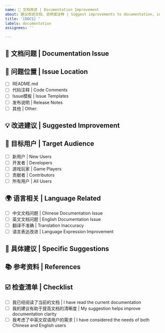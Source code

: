 ```yaml
---
name: 📖 文档改进 | Documentation Improvement
about: 建议改进文档、说明或注释 | Suggest improvements to documentation, instructions, or comments
title: '[DOCS] '
labels: documentation
assignees: ''

---
```


## 📖 文档问题 | Documentation Issue
<!-- 描述文档中存在的问题 | Describe the issue in the documentation -->


## 📍 问题位置 | Issue Location
<!-- 指出具体的文档位置 | Point out the specific location in documentation -->
- [ ] README.md
- [ ] 代码注释 | Code Comments
- [ ] Issue模板 | Issue Templates
- [ ] 发布说明 | Release Notes
- [ ] 其他 | Other: 

## 💡 改进建议 | Suggested Improvement
<!-- 详细描述你的改进建议 | Detailed description of your improvement suggestion -->


## 🎯 目标用户 | Target Audience
<!-- 这个改进主要针对哪类用户？ | Which type of users would this improvement mainly target? -->
- [ ] 新用户 | New Users
- [ ] 开发者 | Developers
- [ ] 游戏玩家 | Game Players
- [ ] 贡献者 | Contributors
- [ ] 所有用户 | All Users

## 🌍 语言相关 | Language Related
<!-- 如果是多语言文档问题 | If this is related to multilingual documentation -->
- [ ] 中文文档问题 | Chinese Documentation Issue
- [ ] 英文文档问题 | English Documentation Issue
- [ ] 翻译不准确 | Translation Inaccuracy
- [ ] 语言表达改进 | Language Expression Improvement

## 📝 具体建议 | Specific Suggestions
<!-- 提供具体的修改建议或示例文本 | Provide specific modification suggestions or example text -->


## 📚 参考资料 | References
<!-- 如果有相关的参考资料或最佳实践 | If there are relevant references or best practices -->


## ☑️ 检查清单 | Checklist
<!-- 请确认以下项目 | Please confirm the following items -->
- [ ] 我已经阅读了当前的文档 | I have read the current documentation
- [ ] 我的建议有助于提高文档的清晰度 | My suggestion helps improve documentation clarity
- [ ] 我考虑了中英文双语用户的需求 | I have considered the needs of both Chinese and English users
